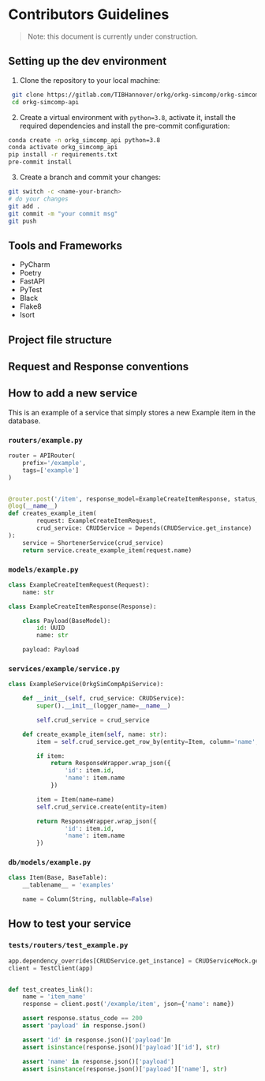 # Contributors Guidelines
> Note: this document is currently under construction.

[//]: # (add some text here)

## Setting up the dev environment

1. Clone the repository to your local machine:
```bash
 git clone https://gitlab.com/TIBHannover/orkg/orkg-simcomp/orkg-simcomp-api.git
 cd orkg-simcomp-api
```

2. Create a virtual environment with `python=3.8`, activate it, install the required
   dependencies and install the pre-commit configuration:

```bash
conda create -n orkg_simcomp_api python=3.8
conda activate orkg_simcomp_api
pip install -r requirements.txt
pre-commit install
```

3. Create a branch and commit your changes:
```bash
git switch -c <name-your-branch>
# do your changes
git add .
git commit -m "your commit msg"
git push
```

## Tools and Frameworks

[//]: # (add some text here)

* PyCharm
* Poetry
* FastAPI
* PyTest
* Black
* Flake8
* Isort

## Project file structure

[//]: # (add some text here)

## Request and Response conventions

[//]: # (add some text here)

## How to add a new service

This is an example of a service that simply stores a new Example item in the database.

### `routers/example.py`

```python
router = APIRouter(
    prefix='/example',
    tags=['example']
)


@router.post('/item', response_model=ExampleCreateItemResponse, status_code=200)
@log(__name__)
def creates_example_item(
        request: ExampleCreateItemRequest,
        crud_service: CRUDService = Depends(CRUDService.get_instance)
):
    service = ShortenerService(crud_service)
    return service.create_example_item(request.name)
```

### `models/example.py`

```python
class ExampleCreateItemRequest(Request):
    name: str

class ExampleCreateItemResponse(Response):

    class Payload(BaseModel):
        id: UUID
        name: str

    payload: Payload
```

### `services/example/service.py`

```python
class ExampleService(OrkgSimCompApiService):

    def __init__(self, crud_service: CRUDService):
        super().__init__(logger_name=__name__)

        self.crud_service = crud_service

    def create_example_item(self, name: str):
        item = self.crud_service.get_row_by(entity=Item, column='name', value=name)

        if item:
            return ResponseWrapper.wrap_json({
                'id': item.id,
                'name': item.name
            })

        item = Item(name=name)
        self.crud_service.create(entity=item)

        return ResponseWrapper.wrap_json({
                'id': item.id,
                'name': item.name
        })
```

### `db/models/example.py`

```python
class Item(Base, BaseTable):
    __tablename__ = 'examples'

    name = Column(String, nullable=False)
```

##  How to test your service

### `tests/routers/test_example.py`

```python
app.dependency_overrides[CRUDService.get_instance] = CRUDServiceMock.get_instance
client = TestClient(app)


def test_creates_link():
    name = 'item_name'
    response = client.post('/example/item', json={'name': name})

    assert response.status_code == 200
    assert 'payload' in response.json()

    assert 'id' in response.json()['payload']n
    assert isinstance(response.json()['payload']['id'], str)

    assert 'name' in response.json()['payload']
    assert isinstance(response.json()['payload']['name'], str)
```
